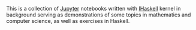 This is a collection of [Jupyter](https://jupyter.org) notebooks written with [IHaskell](https://github.com/gibiansky/IHaskell) kernel in background serving as demonstrations of some topics in mathematics and computer science, as well as exercises in Haskell.
